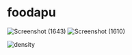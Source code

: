 # foodapu
![Screenshot (1643)](https://github.com/mdfaizan973/foodapu/assets/106812942/2a50a259-849e-4ad5-bb4b-9d1f739e3c5d)
![Screenshot (1610)](https://github.com/mdfaizan973/foodapu/assets/106812942/5311deb8-5020-42b8-8042-206387db0350)

![density](https://github.com/mdfaizan973/foodapu/assets/106812942/46c88edb-2c33-4c46-a8c2-d8cc9c4db67f)

